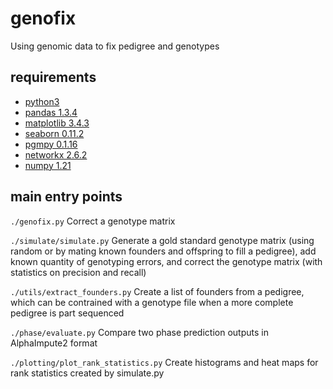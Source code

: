 # genofix
Using genomic data to fix pedigree and genotypes

## requirements
* [python3](https://www.python.org/download/releases/3.0/)
* [pandas 1.3.4](https://pandas.pydata.org/)
* [matplotlib 3.4.3](https://matplotlib.org/)
* [seaborn 0.11.2](https://seaborn.pydata.org/)
* [pgmpy 0.1.16](https://github.com/pgmpy/pgmpy)
* [networkx 2.6.2](https://networkx.org/)
* [numpy 1.21](https://numpy.org/)

## main entry points
`./genofix.py`
Correct a genotype matrix 

`./simulate/simulate.py`
Generate a gold standard genotype matrix (using random or by mating known founders and offspring to fill a pedigree), add known quantity of genotyping errors, and correct the genotype matrix (with statistics on precision and recall) 

`./utils/extract_founders.py`
Create a list of founders from a pedigree, which can be contrained with a genotype file when a more complete pedigree is part sequenced

`./phase/evaluate.py`
Compare two phase prediction outputs in AlphaImpute2 format

`./plotting/plot_rank_statistics.py`
Create histograms and heat maps for rank statistics created by simulate.py
